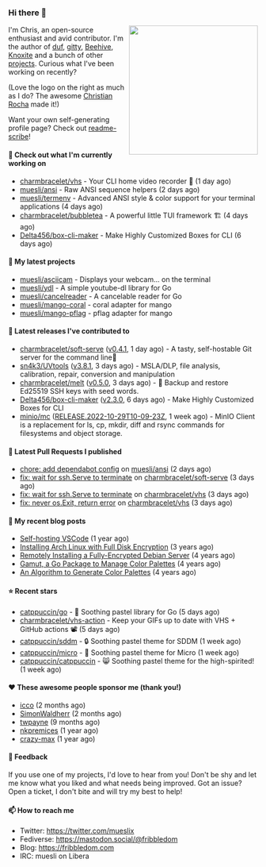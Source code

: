 ### Hi there 👋

<img align="right" src="https://raw.githubusercontent.com/muesli/muesli/master/assets/termenv.png" width="260">

I'm Chris, an open-source enthusiast and avid contributor. I'm the author of [duf](https://github.com/muesli/duf),
[gitty](https://github.com/muesli/gitty), [Beehive](https://github.com/muesli/beehive), [Knoxite](https://github.com/knoxite/knoxite)
 and a bunch of other [projects](https://fribbledom.com/projects/). Curious what I've been working on recently?

(Love the logo on the right as much as I do? The awesome [Christian Rocha](https://github.com/meowgorithm/) made it!)

Want your own self-generating profile page? Check out [readme-scribe](https://github.com/muesli/readme-scribe)!

#### 👷 Check out what I'm currently working on

- [charmbracelet/vhs](https://github.com/charmbracelet/vhs) - Your CLI home video recorder 📼 (1 day ago)
- [muesli/ansi](https://github.com/muesli/ansi) - Raw ANSI sequence helpers (2 days ago)
- [muesli/termenv](https://github.com/muesli/termenv) - Advanced ANSI style &amp; color support for your terminal applications (4 days ago)
- [charmbracelet/bubbletea](https://github.com/charmbracelet/bubbletea) - A powerful little TUI framework 🏗 (4 days ago)
- [Delta456/box-cli-maker](https://github.com/Delta456/box-cli-maker) - Make Highly Customized Boxes for CLI (6 days ago)

#### 🌱 My latest projects

- [muesli/asciicam](https://github.com/muesli/asciicam) - Displays your webcam... on the terminal
- [muesli/ydl](https://github.com/muesli/ydl) - A simple youtube-dl library for Go
- [muesli/cancelreader](https://github.com/muesli/cancelreader) - A cancelable reader for Go
- [muesli/mango-coral](https://github.com/muesli/mango-coral) - coral adapter for mango
- [muesli/mango-pflag](https://github.com/muesli/mango-pflag) - pflag adapter for mango

#### 🔭 Latest releases I've contributed to

- [charmbracelet/soft-serve](https://github.com/charmbracelet/soft-serve) ([v0.4.1](https://github.com/charmbracelet/soft-serve/releases/tag/v0.4.1), 1 day ago) - A tasty, self-hostable Git server for the command line🍦
- [sn4k3/UVtools](https://github.com/sn4k3/UVtools) ([v3.8.1](https://github.com/sn4k3/UVtools/releases/tag/v3.8.1), 3 days ago) - MSLA/DLP, file analysis, calibration, repair, conversion and manipulation
- [charmbracelet/melt](https://github.com/charmbracelet/melt) ([v0.5.0](https://github.com/charmbracelet/melt/releases/tag/v0.5.0), 3 days ago) - 🧊 Backup and restore Ed25519 SSH keys with seed words.
- [Delta456/box-cli-maker](https://github.com/Delta456/box-cli-maker) ([v2.3.0](https://github.com/Delta456/box-cli-maker/releases/tag/v2.3.0), 6 days ago) - Make Highly Customized Boxes for CLI
- [minio/mc](https://github.com/minio/mc) ([RELEASE.2022-10-29T10-09-23Z](https://github.com/minio/mc/releases/tag/RELEASE.2022-10-29T10-09-23Z), 1 week ago) - MinIO Client is a replacement for ls, cp, mkdir, diff and rsync commands for filesystems and object storage.

#### 🔨 Latest Pull Requests I published

- [chore: add dependabot config](https://github.com/muesli/ansi/pull/5) on [muesli/ansi](https://github.com/muesli/ansi) (2 days ago)
- [fix: wait for ssh.Serve to terminate](https://github.com/charmbracelet/soft-serve/pull/180) on [charmbracelet/soft-serve](https://github.com/charmbracelet/soft-serve) (3 days ago)
- [fix: wait for ssh.Serve to terminate](https://github.com/charmbracelet/vhs/pull/132) on [charmbracelet/vhs](https://github.com/charmbracelet/vhs) (3 days ago)
- [fix: never os.Exit, return error](https://github.com/charmbracelet/vhs/pull/131) on [charmbracelet/vhs](https://github.com/charmbracelet/vhs) (3 days ago)

#### 📜 My recent blog posts

- [Self-hosting VSCode](https://fribbledom.com/posts/selfhosting-vscode/) (1 year ago)
- [Installing Arch Linux with Full Disk Encryption](https://fribbledom.com/posts/encrypted-arch-install/) (3 years ago)
- [Remotely Installing a Fully-Encrypted Debian Server](https://fribbledom.com/posts/encrypted-remote-debian-install/) (4 years ago)
- [Gamut, a Go Package to Manage Color Palettes](https://fribbledom.com/posts/gamut-package-to-handle-color-palettes/) (4 years ago)
- [An Algorithm to Generate Color Palettes](https://fribbledom.com/posts/an-algorithm-to-generate-color-palettes/) (4 years ago)

#### ⭐ Recent stars

- [catppuccin/go](https://github.com/catppuccin/go) - 🦫 Soothing pastel library for Go (5 days ago)
- [charmbracelet/vhs-action](https://github.com/charmbracelet/vhs-action) - Keep your GIFs up to date with VHS &#43; GitHub actions 📽️ (5 days ago)
- [catppuccin/sddm](https://github.com/catppuccin/sddm) -  🔒 Soothing pastel theme for SDDM (1 week ago)
- [catppuccin/micro](https://github.com/catppuccin/micro) - 📝 Soothing pastel theme for Micro (1 week ago)
- [catppuccin/catppuccin](https://github.com/catppuccin/catppuccin) - 😸 Soothing pastel theme for the high-spirited! (1 week ago)

#### ❤️ These awesome people sponsor me (thank you!)

- [icco](https://github.com/icco) (2 months ago)
- [SimonWaldherr](https://github.com/SimonWaldherr) (2 months ago)
- [twpayne](https://github.com/twpayne) (9 months ago)
- [nkpremices](https://github.com/nkpremices) (1 year ago)
- [crazy-max](https://github.com/crazy-max) (1 year ago)

#### 💬 Feedback

If you use one of my projects, I'd love to hear from you! Don't be shy and let me know what you liked
and what needs being improved. Got an issue? Open a ticket, I don't bite and will try my best to help!

#### 📫 How to reach me

- Twitter: https://twitter.com/mueslix
- Fediverse: https://mastodon.social/@fribbledom
- Blog: https://fribbledom.com
- IRC: muesli on Libera
